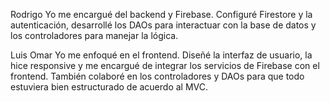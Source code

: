 Rodrigo
Yo me encargué del backend y Firebase. Configuré Firestore y la autenticación, desarrollé los DAOs para interactuar con la base de datos y los controladores para manejar la lógica.

Luis Omar
Yo me enfoqué en el frontend. Diseñé la interfaz de usuario, la hice responsive y me encargué de integrar los servicios de Firebase con el frontend. También colaboré en los controladores y DAOs para que todo estuviera bien estructurado de acuerdo al MVC.
